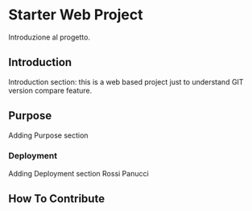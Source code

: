 # Starter Web Project

Introduzione al progetto.

## Introduction

Introduction section: this is a web based project just to understand GIT version compare feature.

## Purpose

Adding Purpose section

### Deployment

Adding Deployment section
Rossi
Panucci

## How To Contribute
